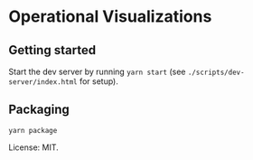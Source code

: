 # Operational Visualizations

## Getting started

Start the dev server by running `yarn start` (see `./scripts/dev-server/index.html` for setup).

## Packaging

`yarn package`

License: MIT.
